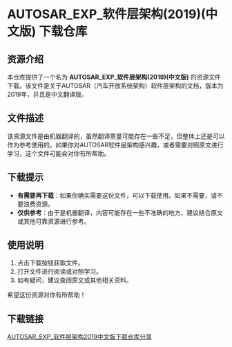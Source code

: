 # AUTOSAR_EXP_软件层架构(2019)(中文版) 下载仓库

## 资源介绍

本仓库提供了一个名为 **AUTOSAR_EXP_软件层架构(2019)(中文版)** 的资源文件下载。该文件是关于AUTOSAR（汽车开放系统架构）软件层架构的文档，版本为2019年，并且是中文翻译版。

## 文件描述

该资源文件是由机器翻译的，虽然翻译质量可能存在一些不足，但整体上还是可以作为参考使用的。如果你对AUTOSAR软件层架构感兴趣，或者需要对照原文进行学习，这个文件可能会对你有所帮助。

## 下载提示

- **有需要再下载**：如果你确实需要这份文件，可以下载使用。如果不需要，请不要浪费资源。
- **仅供参考**：由于是机器翻译，内容可能存在一些不准确的地方，建议结合原文或其他可靠资源进行参考。

## 使用说明

1. 点击下载按钮获取文件。
2. 打开文件进行阅读或对照学习。
3. 如有疑问，建议查阅原文或其他相关资料。

希望这份资源对你有所帮助！

## 下载链接

[AUTOSAR_EXP_软件层架构2019中文版下载仓库分享](https://pan.quark.cn/s/93868ea82422)